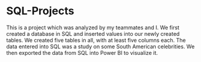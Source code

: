 # SQL-Projects
This is a project which was analyzed by my teammates and I. We first created a database in SQL and inserted values into our newly created tables. We created five tables in all, with at least five columns each. The data entered into SQL was a study on some South American celebrities. We then exported the data from SQL into Power BI to visualize it.
